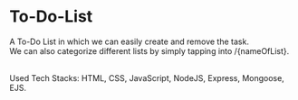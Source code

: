 # To-Do-List

A To-Do List in which we can easily create and remove the task. 
<br>
We can also categorize different lists by simply tapping into /{nameOfList}.

<br>
Used Tech Stacks: HTML, CSS, JavaScript, NodeJS, Express, Mongoose, EJS.
